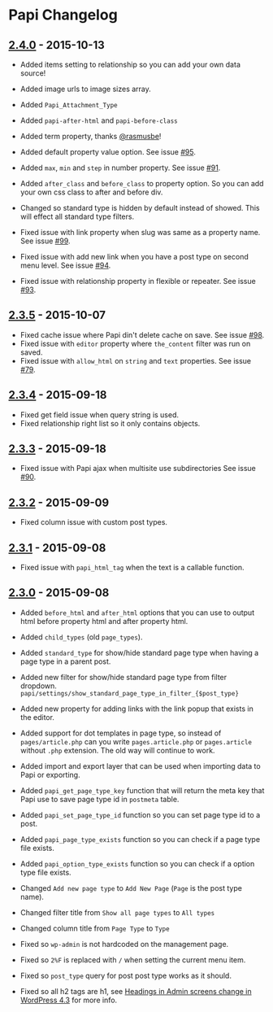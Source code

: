 # Papi Changelog

## [2.4.0](https://github.com/wp-papi/papi/releases/tag/v2.4.0) - 2015-10-13

* Added items setting to relationship so you can add your own data source!
* Added image urls to image sizes array.
* Added `Papi_Attachment_Type`
* Added `papi-after-html` and `papi-before-class`
* Added term property, thanks [@rasmusbe](https://github.com/rasmusbe)!
* Added default property value option. See issue [#95](https://github.com/wp-papi/papi/issues/95).
* Added `max`, `min` and `step` in number property. See issue [#91](https://github.com/wp-papi/papi/issues/91).
* Added `after_class` and `before_class` to property option. So you can add your own css class to after and before div.

* Changed so standard type is hidden by default instead of showed. This will effect all standard type filters.

* Fixed issue with link property when slug was same as a property name. See issue [#99](https://github.com/wp-papi/papi/issues/99).
* Fixed issue with add new link when you have a post type on second menu level. See issue [#94](https://github.com/wp-papi/papi/issues/94).
* Fixed issue with relationship property in flexible or repeater. See issue [#93](https://github.com/wp-papi/papi/issues/93).

## [2.3.5](https://github.com/wp-papi/papi/releases/edit/v2.3.5) - 2015-10-07

* Fixed cache issue where Papi din't delete cache on save. See issue [#98](https://github.com/wp-papi/papi/issues/98).
* Fixed issue with `editor` property where `the_content` filter was run on saved.
* Fixed issue with `allow_html` on `string` and `text` properties. See issue [#79](https://github.com/wp-papi/papi/issues/70).

## [2.3.4](https://github.com/wp-papi/papi/releases/tag/v2.3.4) - 2015-09-18

* Fixed get field issue when query string is used.
* Fixed relationship right list so it only contains objects.

## [2.3.3](https://github.com/wp-papi/papi/releases/tag/v2.3.3) - 2015-09-18

* Fixed issue with Papi ajax when multisite use subdirectories See issue [#90](https://github.com/wp-papi/papi/issues/90).

## [2.3.2](https://github.com/wp-papi/papi/releases/tag/v2.3.2) - 2015-09-09

* Fixed column issue with custom post types.

## [2.3.1](https://github.com/wp-papi/papi/releases/tag/v2.3.1) - 2015-09-08

* Fixed issue with `papi_html_tag` when the text is a callable function.

## [2.3.0](https://github.com/wp-papi/papi/releases/tag/v2.3.0) - 2015-09-08

* Added `before_html` and `after_html` options that you can use to output html before property html and after property html.
* Added `child_types` (old `page_types`).
* Added `standard_type` for show/hide standard page type when having a page type in a parent post.
* Added new filter for show/hide standard page type from filter dropdown. `papi/settings/show_standard_page_type_in_filter_{$post_type}`
* Added new property for adding links with the link popup that exists in the editor.
* Added support for dot templates in page type, so instead of `pages/article.php` can you write `pages.article.php` or `pages.article` without `.php` extension. The old way will continue to work.
* Added import and export layer that can be used when importing data to Papi or exporting.
* Added `papi_get_page_type_key` function that will return the meta key that Papi use to save page type id in `postmeta` table.
* Added `papi_set_page_type_id` function so you can set page type id to a post.
* Added `papi_page_type_exists` function so you can check if a page type file exists.
* Added `papi_option_type_exists` function so you can check if a option type file exists.

* Changed `Add new page type` to `Add New Page` (`Page` is the post type name).
* Changed filter title from `Show all page types` to `All types`
* Changed column title from `Page Type` to `Type`

* Fixed so `wp-admin` is not hardcoded on the management page.
* Fixed so `2%F` is replaced with `/` when setting the current menu item.
* Fixed so `post_type` query for post post type works as it should.
* Fixed so all h2 tags are h1, see [Headings in Admin screens change in WordPress 4.3](https://make.wordpress.org/core/2015/07/31/headings-in-admin-screens-change-in-wordpress-4-3/) for more info.
